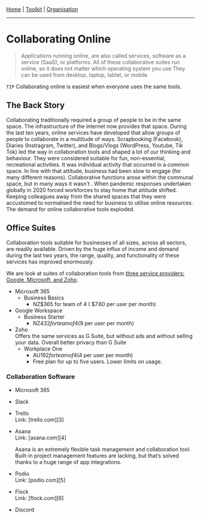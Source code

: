 [Home](index.html) | [Toolkit](Toolkit.html) | [Organisation](Organisation.html)

---
# Collaborating Online

> Applications running online, are also called services, software as a service (SaaS), or platforms. 
> All of these collaborative suites run online, so it does not matter which operating system you use
> They can be used from desktop, laptop, tablet, or mobile

``TIP`` Collaborating online is easiest when everyone uses the same tools.

## The Back Story
Collaborating traditionally required a group of people to be in the same space. The infrastructure of the internet now provides that space. During the last ten years, online services have developed that allow groups of people to collaborate in a multitude of ways. Scrapbooking (Facebook), Diaries (Instragram, Twitter), and Blogs/Vlogs (WordPress, Youtube, Tik Tok) led the way in collaboration tools and shaped a lot of our thinking and behaviour. They were considered suitable for fun, non-essential, recreational activities. It was individual activity that occurred in a common space. In line with that attitude, business had been slow to engage (for many different reasons). Collaborative functions arose within the communal space, but in many ways it wasn't . When pandemic responses undertaken globally in 2020 forced workforces to stay home that attitude shifted. Keeping colleagues away from the shared spaces that they were accustomed to normalised the need for business to utilise online resources. The demand for online collaborative tools exploded. 

## Office Suites
Collaboration tools suitable for businesses of all sizes, across all sectors, are readily available. Driven by the huge influx of income and demand during the last two years, the range, quality, and functionality of these services has improved enormously. 

We are look at suites of collaboration tools from [three service providers: Google, Microsoft, and Zoho](OfficeSuites.html). 
  
* Microsoft 365  
    * Business Basics  
        * NZ$365 for team of 4 ( $7.60 per user per month)  
* Google Workspace  
    * Business Starter  
        * NZ$432 for team of 4 ($9 per user per month)  
* Zoho       
    Offers the same services as G Suite, but without ads and without selling your data. Overall better privacy than G Suite  
    * Workplace One
        * AU$192 for team of 4 ($4 per user per month)  
        * Free plan for up to five users. Lower limits on usage.  
  
### Collaboration Software  
  
* Microsoft 365  
* Slack  
* Trello  
    Link: [trello.com][3]  
  
* Asana  
    Link: [asana.com][4]  
      
    Asana is an extremely flexible task management and collaboration tool. Built-in project management features are lacking, but that’s solved thanks to a huge range of app integrations.  
  
* Podio  
    Link: [podio.com][5]  
  
* Flock  
    Link: [flock.com][6]  
  
* Discord  
